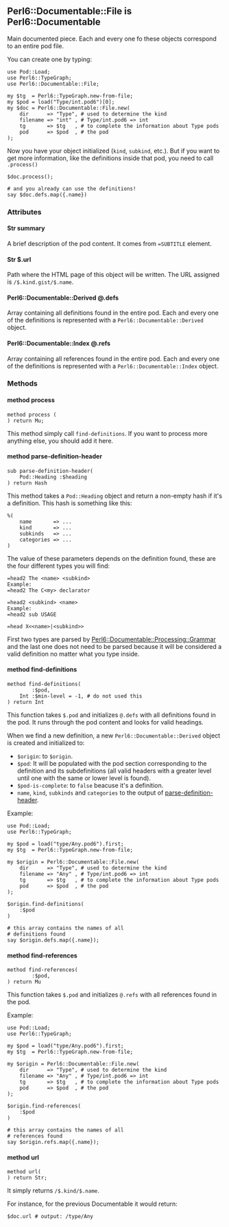 ## Perl6::Documentable::File is Perl6::Documentable

Main documented piece. Each and every one fo these objects correspond to an entire pod file.

You can create one by typing:

```perl6
use Pod::Load;
use Perl6::TypeGraph;
use Perl6::Documentable::File;

my $tg  = Perl6::TypeGraph.new-from-file;
my $pod = load("Type/int.pod6")[0];
my $doc = Perl6::Documentable::File.new(
    dir      => "Type", # used to determine the kind
    filename => "int" , # Type/int.pod6 => int
    tg       => $tg   , # to complete the information about Type pods
    pod      => $pod  , # the pod
);
```

Now you have your object initialized (`kind`, `subkind`, etc.). But if you want to get more information, like the definitions inside that pod, you need to call `.process()`

```perl6
$doc.process();

# and you already can use the definitions!
say $doc.defs.map({.name})
```

### Attributes

#### Str summary

A brief description of the pod content. It comes from `=SUBTITLE` element.

#### Str \$.url

Path where the HTML page of this object will be written. The URL assigned is `/$.kind.gist/$.name`.

#### Perl6::Documentable::Derived @.defs

Array containing all definitions found in the entire pod. Each and every one of the definitions is represented with a `Perl6::Documentable::Derived` object.

#### Perl6::Documentable::Index @.refs

Array containing all references found in the entire pod. Each and every one of the definitions is represented with a `Perl6::Documentable::Index` object.

### Methods

#### method process

```perl6
method process (
) return Mu;
```

This method simply call `find-definitions`. If you want to process more anything else, you should add it here.

#### method parse-definition-header

```perl6
sub parse-definition-header(
    Pod::Heading :$heading
) return Hash
```

This method takes a `Pod::Heading` object and return a non-empty hash if it's a definition. This hash is something like this:

```perl6
%(
    name       => ...
    kind       => ...
    subkinds   => ...
    categories => ...
)
```

The value of these parameters depends on the definition found, these are the four different types you will find:

```perl6
=head2 The <name> <subkind>
Example:
=head2 The C<my> declarator
```

```perl6
=head2 <subkind> <name>
Example:
=head2 sub USAGE
```

```perl6
=head X<<name>|<subkind>>
```

First two types are parsed by [Perl6::Documentable::Processing::Grammar](lib/Perl6/Documentable/Processing/Grammar.pm6) and the last one does not need to be parsed because it will be considered a valid definition no matter what you type inside.

#### method find-definitions

```perl6
method find-definitions(
        :$pod,
    Int :$min-level = -1, # do not used this
) return Int
```

This function takes `$.pod` and initializes `@.defs` with all definitions found in the pod. It runs through the pod content and looks for valid headings.

When we find a new definition, a new `Perl6::Documentable::Derived` object is created and initialized to:

- `$origin`: to `$origin`.
- `$pod`: It will be populated with the pod section corresponding to the definition and its subdefinitions (all valid headers with a greater level until one with the same or lower level is found).
- `$pod-is-complete`: to `false` beacuse it's a definition.
- `name`, `kind`, `subkinds` and `categories` to the output of [parse-definition-header](#sub-parse-definition-header).

Example:

```perl6
use Pod::Load;
use Perl6::TypeGraph;

my $pod = load("type/Any.pod6").first;
my $tg  = Perl6::TypeGraph.new-from-file;

my $origin = Perl6::Documentable::File.new(
    dir      => "Type", # used to determine the kind
    filename => "Any" , # Type/int.pod6 => int
    tg       => $tg   , # to complete the information about Type pods
    pod      => $pod  , # the pod
);

$origin.find-definitions(
    :$pod
)

# this array contains the names of all
# definitions found
say $origin.defs.map({.name});
```

#### method find-references

```perl6
method find-references(
        :$pod,
) return Mu
```

This function takes `$.pod` and initializes `@.refs` with all references found in the pod.

Example:

```perl6
use Pod::Load;
use Perl6::TypeGraph;

my $pod = load("type/Any.pod6").first;
my $tg  = Perl6::TypeGraph.new-from-file;

my $origin = Perl6::Documentable::File.new(
    dir      => "Type", # used to determine the kind
    filename => "Any" , # Type/int.pod6 => int
    tg       => $tg   , # to complete the information about Type pods
    pod      => $pod  , # the pod
);

$origin.find-references(
    :$pod
)

# this array contains the names of all
# references found
say $origin.refs.map({.name});
```

#### method url

```perl6
method url(
) return Str;
```

It simply returns `/$.kind/$.name`.

For instance, for the previous Documentable it would return:

```perl6
$doc.url # output: /type/Any
```
